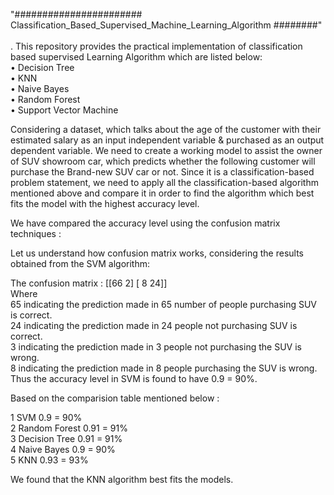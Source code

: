 "####################### Classification_Based_Supervised_Machine_Learning_Algorithm ########" <br/> <br/>
.
This repository provides the practical implementation of classification based supervised Learning Algorithm which are listed below:<br/>
•	Decision Tree <br/>
•	KNN <br/>
•	Naive Bayes <br/>
•	Random Forest <br/>
•	Support Vector Machine <br/>

Considering a dataset, which talks about the age of the customer with their estimated salary as an input independent variable & purchased as an output dependent variable. We need to create a working model to assist the owner of SUV showroom car, which predicts whether the following customer will purchase the Brand-new SUV car or not. Since it is a classification-based problem statement, we need to apply all the classification-based algorithm mentioned above and compare it in order to find the algorithm which best fits the model with the highest accuracy level. <br/>

We have compared the accuracy level using the confusion matrix techniques : <br/>

Let us understand how confusion matrix works, considering the results obtained from the SVM algorithm:<br/>

The confusion matrix :     [[66  2] 
                            [ 8 24]] <br/>
Where <br/>
65 indicating the prediction made in 65 number of people purchasing SUV is correct.<br/>
24 indicating the prediction made in 24 people not purchasing SUV is correct.<br/>
3 indicating the prediction made in 3 people not purchasing the SUV is wrong.<br/>
8 indicating the prediction made in 8 people purchasing the SUV is wrong.<br/>
Thus the accuracy level in SVM is found to have  0.9 = 90%. <br/>

Based on the comparision table mentioned below : <br/>

1	      SVM 	                    0.9 = 90% <br/>
2	      Random Forest 	        0.91 = 91% <br/>
3	      Decision Tree	            0.91 = 91%<br/>
4	      Naive Bayes	            0.9 = 90% <br/>
5	      KNN	                    0.93 = 93% <br/>

We found that the KNN algorithm best fits the models. 
